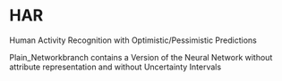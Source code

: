 # HAR
Human Activity Recognition with Optimistic/Pessimistic Predictions


Plain_Networkbranch contains a Version of the Neural Network without attribute representation and without Uncertainty Intervals
